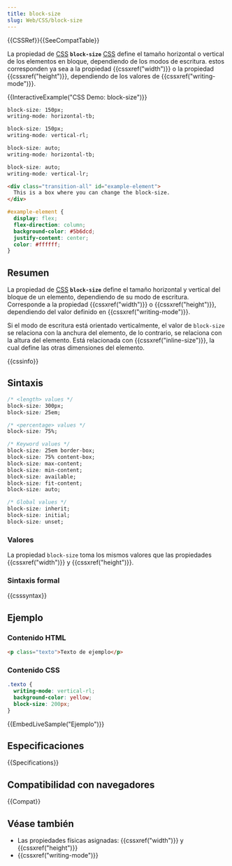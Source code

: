 ```yaml
---
title: block-size
slug: Web/CSS/block-size
---
```


{{CSSRef}}{{SeeCompatTable}}

La propiedad de [CSS](/es/docs/Web/CSS) **`block-size`** [CSS](/es/docs/Web/CSS) define el tamaño horizontal o vertical de los elementos en bloque, dependiendo de los modos de escritura. estos corresponden ya sea a la propiedad {{cssxref("width")}} o la propiedad {{cssxref("height")}}, dependiendo de los valores de {{cssxref("writing-mode")}}.

{{InteractiveExample("CSS Demo: block-size")}}

```css interactive-example-choice
block-size: 150px;
writing-mode: horizontal-tb;
```

```css interactive-example-choice
block-size: 150px;
writing-mode: vertical-rl;
```

```css interactive-example-choice
block-size: auto;
writing-mode: horizontal-tb;
```

```css interactive-example-choice
block-size: auto;
writing-mode: vertical-lr;
```

```html interactive-example
<div class="transition-all" id="example-element">
  This is a box where you can change the block-size.
</div>
```

```css interactive-example
#example-element {
  display: flex;
  flex-direction: column;
  background-color: #5b6dcd;
  justify-content: center;
  color: #ffffff;
}
```

## Resumen

La propiedad de [CSS](/es/docs/Web/CSS) **`block-size`** define el tamaño horizontal y vertical del bloque de un elemento, dependiendo de su modo de escritura. Corresponde a la propiedad {{cssxref("width")}} o {{cssxref("height")}}, dependiendo del valor definido en {{cssxref("writing-mode")}}.

Si el modo de escritura está orientado verticalmente, el valor de `block-size` se relaciona con la anchura del elemento, de lo contrario, se relaciona con la altura del elemento. Está relacionada con {{cssxref("inline-size")}}, la cual define las otras dimensiones del elemento.

{{cssinfo}}

## Sintaxis

```css
/* <length> values */
block-size: 300px;
block-size: 25em;

/* <percentage> values */
block-size: 75%;

/* Keyword values */
block-size: 25em border-box;
block-size: 75% content-box;
block-size: max-content;
block-size: min-content;
block-size: available;
block-size: fit-content;
block-size: auto;

/* Global values */
block-size: inherit;
block-size: initial;
block-size: unset;
```

### Valores

La propiedad `block-size` toma los mismos valores que las propiedades {{cssxref("width")}} y {{cssxref("height")}}.

### Sintaxis formal

{{csssyntax}}

## Ejemplo

### Contenido HTML

```html
<p class="texto">Texto de ejemplo</p>
```

### Contenido CSS

```css
.texto {
  writing-mode: vertical-rl;
  background-color: yellow;
  block-size: 200px;
}
```

{{EmbedLiveSample("Ejemplo")}}

## Especificaciones

{{Specifications}}

## Compatibilidad con navegadores

{{Compat}}

## Véase también

- Las propiedades físicas asignadas: {{cssxref("width")}} y {{cssxref("height")}}
- {{cssxref("writing-mode")}}
